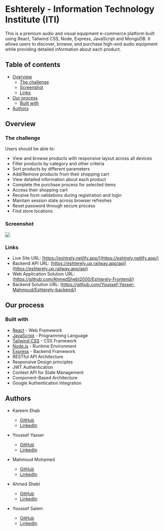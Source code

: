 # Eshterely - Information Technology Institute (ITI)

This is a premium audio and visual equipment e-commerce platform built using React, Tailwind CSS, Node, Express, JavaScript and MongoDB. It allows users to discover, browse, and purchase high-end audio equipment while providing detailed information about each product.

## Table of contents

- [Overview](#overview)
  - [The challenge](#the-challenge)
  - [Screenshot](#screenshot)
  - [Links](#links)
- [Our process](#our-process)
  - [Built with](#built-with)
- [Authors](#authors)

## Overview

### The challenge

Users should be able to:

- View and browse products with responsive layout across all devices
- Filter products by category and other criteria
- Sort products by different parameters
- Add/Remove products from their shopping cart
- View detailed information about each product
- Complete the purchase process for selected items
- Access their shopping cart
- Receive form validations during registration and login
- Maintain session state across browser refreshes
- Reset password through secure process
- Find store locations

### Screenshot

![](./public/Images/screenshot.png)

### Links

- Live Site URL: [https://eshtrely.netlify.app/](https://eshtrely.netlify.app/)
- Backend API URL: [https://eshterely.up.railway.app/api](https://eshterely.up.railway.app/api)
- Web Application Solution URL: (https://github.com/AhmedShebl2000/Eshterely-Frontend/)
- Backend Solution URL: (https://github.com/Youssef-Yasser-Mahmoud/Eshterely-backend/)

## Our process

### Built with

- [React](https://reactjs.org/) - Web Framework
- [JavaScript](https://developer.mozilla.org/en-US/docs/Web/JavaScript) - Programming Language
- [Tailwind CSS](https://tailwindcss.com/) - CSS Framework
- [Node.js](https://nodejs.org/) - Runtime Environment
- [Express](https://expressjs.com/) - Backend Framework
- RESTful API Architecture
- Responsive Design principles
- JWT Authentication
- Context API for State Management
- Component-Based Architecture
- Google Authentication Integration

## Authors

- Kareem Ehab

  - [GitHub](https://github.com/KareemEhab)
  - [LinkedIn](https://www.linkedin.com/in/kareem-hamouda/)

- Youssef Yasser

  - [GitHub](https://github.com/Youssef-Yasser-Mahmoud)
  - [LinkedIn](https://www.linkedin.com/in/youssef-yasser-mahmoud/)

- Mahmoud Mohamed

  - [GitHub](https://github.com/mahmoud1mandour)
  - [LinkedIn](https://www.linkedin.com/in/mahmoud1mandour/)

- Ahmed Shebl

  - [GitHub](https://github.com/AhmedShebl2000)
  - [LinkedIn](https://www.linkedin.com/in/ahmedshebl16/)

- Youssef Salem
  - [GitHub](https://github.com/YoussefSallem)
  - [LinkedIn](https://www.linkedin.com/in/yousseffsalem/)
